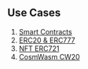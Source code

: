 ## Use Cases

1. [Smart Contracts](01_smart_contracts/01_smart_contracts.md)  
2. [ERC20 & ERC777](02_erc20/02_erc20.md)  
3. [NFT ERC721](03_nft/03_nft.md)  
4. [CosmWasm CW20](04_cw20/04_cw20.md)  